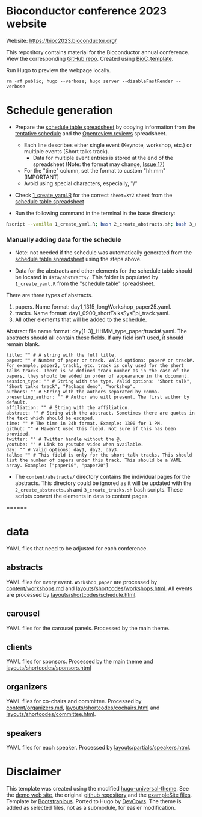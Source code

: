 
# Bioconductor conference 2023 website

Website: https://bioc2023.bioconductor.org/

This repository contains material for the Bioconductor annual conference. 
View <!--the example at https://bioc2022.bioconductor.org/ and--> the corresponding
[GitHub repo](https://github.com/Bioconductor/BioC2023). Created using [BioC_template](https://github.com/Bioconductor/BioC_template).

Run Hugo to preview the webpage locally.

```shell
rm -rf public; hugo --verbose; hugo server --disableFastRender --verbose
```

# Schedule generation

- Prepare the [schedule table spreadsheet](https://docs.google.com/spreadsheets/d/1tGtGffcbCRxQFjE3ej42IcWlN4FJCsuQeZvETt9g0oA/edit#gid=0) by copying information from the [tentative schedule](https://docs.google.com/spreadsheets/d/1AzVXX7EcCFtMcmbHv0-uywxPhWhQ_cmE3qZ8obAnw4M/edit#gid=243910517) and the [Openreview reviews](https://docs.google.com/spreadsheets/d/1CumaWFvf0cEBuXfkPR0h6PZRkAg1HHyXxfe_9UC9sCA/edit#gid=0) spreadsheet.
    - Each line describes either single event (Keynote, workshop, etc.) or multiple events (Short talks track).
        - Data for multiple event entries is stored at the end of the spreadsheet (Note: the format may change, [Issue 17](https://github.com/Bioconductor/BioC2023/issues/17))
    - For the "time" column, set the format to custom "hh:mm" (IMPORTANT)
    - Avoid using special characters, especially, "/"

- Check [1_create_yaml.R](https://github.com/Bioconductor/BioC2023/blob/179d85cdf70bca765746af736cb6b6ea07b1635d/1_create_yaml.R#L13) for the correct `sheet=XYZ` sheet from the [schedule table spreadsheet](https://docs.google.com/spreadsheets/d/1tGtGffcbCRxQFjE3ej42IcWlN4FJCsuQeZvETt9g0oA/edit#gid=0)

- Run the following command in the terminal in the base directory:

```bash
Rscript --vanilla 1_create_yaml.R; bash 2_create_abstracts.sh; bash 3_create_tracks.sh
```

### Manually adding data for the schedule

- Note: not needed if the schedule was automatically generated from the [schedule table spreadsheet](https://docs.google.com/spreadsheets/d/1tGtGffcbCRxQFjE3ej42IcWlN4FJCsuQeZvETt9g0oA/edit#gid=0) using the steps above.

+ Data for the abstracts and other elements for the schedule table should be located in `data/abstracts/`. This folder is populated by `1_create_yaml.R` from the "schedule table" spreadsheet.

There are three types of abstracts.

1. papers. Name format: day1_1315_longWorkshop_paper25.yaml. 
2. tracks. Name format: day1_0900_shortTalksSysEpi_track.yaml.
3. All other elements that will be added to the schedule.

Abstract file name format: day[1-3]_HHMM_type_paper/track#.yaml. 
The abstracts should all contain these fields. If any field isn't used, it should remain blank. 

```
title: "" # A string with the full title.
paper: "" # Number of paper or track. Valid options: paper# or track#. For example, paper2, track1, etc. track is only used for the short talks tracks. There is no defined track number as in the case of the papers, they should be added in order of appearance in the document.
session_type: "" # String with the type. Valid options: "Short talk", "Short talks track", "Package demo", "Workshop".
authors: "" # String with the authors separated by comma.
presenting_author: "" # Author who will present. The first author by default.
affiliation: "" # String with the affiliation.
abstract: "" # String with the abstract. Sometimes there are quotes in the text which should be escaped.
time: "" # The time in 24h format. Example: 1300 for 1 PM.
github: "" # Haven't used this field. Not sure if this has been provided.
twitter: "" # Twitter handle without the @.
youtube: "" # Link to youtube video when available.
day: "" # Valid options: day1, day2, day3.
talks: "" # This field is only for the short talk tracks. This should list the number of papers under this track. This should be a YAML array. Example: ["paper10", "paper20"]
```

+ The `content/abstracts/` directory contains the individual pages for the
abstracts. This directory could be ignored as it will be updated with
the `2_create_abstracts.sh` and `3_create_tracks.sh` bash scripts. These scripts
convert the elements in data to content pages.

======

# data

YAML files that need to be adjusted for each conference. 

## abstracts

YAML files for every event. `Workshop_paper` are processed by [content/workshops.md](content/workshops.md) and [layouts/shortcodes/workshops.html](layouts/shortcodes/workshops.html). All events are processed by [layouts/shortcodes/schedule.html](layouts/shortcodes/schedule.html).

## carousel

YAML files for the carousel panels. Processed by the main theme.

## clients

YAML files for sponsors. Processed by the main theme and [layouts/shortcodes/sponsors.html](layouts/shortcodes/sponsors.html)

## organizers

YAML files for co-chairs and committee. Processed by [content/organizers.md](content/organizers.md), [layouts/shortcodes/cochairs.html](layouts/shortcodes/cochairs.html) and [layouts/shortcodes/committee.html](layouts/shortcodes/committee.html).

## speakers

YAML files for each speaker. Processed by [layouts/partials/speakers.html](layouts/partials/speakers.html).

# Disclaimer

This template was created using the modified 
[hugo-universal-theme](https://github.com/devcows/hugo-universal-theme).
See the [demo web site](https://themes.gohugo.io/theme/hugo-universal-theme/),
the original [github repository](https://github.com/devcows/hugo-universal-theme)
and the [exampleSite files](https://github.com/devcows/hugo-universal-theme/tree/master/exampleSite).
Template by [Bootstrapious](https://bootstrapious.com/p/universal-business-e-commerce-template).
Ported to Hugo by [DevCows](https://github.com/devcows/hugo-universal-theme).
The theme is added as selected files, not as a submodule, for easier modification.

